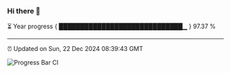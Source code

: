 ### Hi there 👋

⏳ Year progress { █████████████████████████████▁ } 97.37 %

---

⏰ Updated on Sun, 22 Dec 2024 08:39:43 GMT

![Progress Bar CI](https://github.com/IshwaranRudhara/GIT-ACTION/workflows/Progress%20Bar%20CI/badge.svg)
